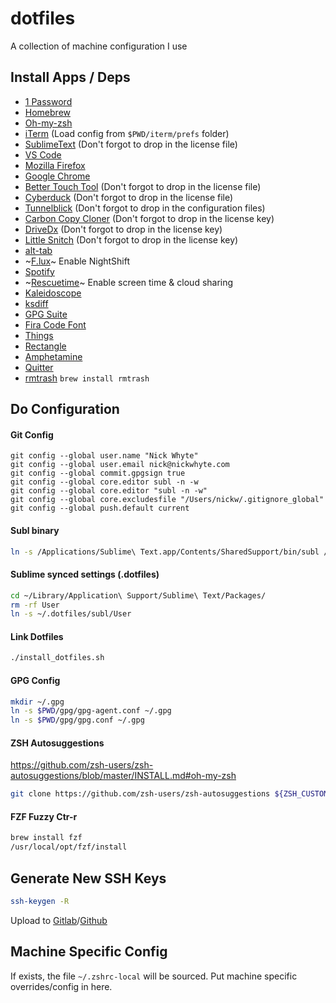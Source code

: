 # dotfiles
A collection of machine configuration I use

## Install Apps / Deps
 - [1 Password](https://agilebits.com/downloads)
 - [Homebrew](https://brew.sh/)
 - [Oh-my-zsh](https://github.com/robbyrussell/oh-my-zsh#getting-started)
 - [iTerm](https://www.iterm2.com/downloads.html) (Load config from `$PWD/iterm/prefs` folder)
 - [SublimeText](https://www.sublimetext.com/) (Don't forgot to drop in the license file)
 - [VS Code](https://code.visualstudio.com/)
 - [Mozilla Firefox](https://www.mozilla.org/en-US/firefox/new/)
 - [Google Chrome](https://www.google.com.au/chrome/browser/desktop/)
 - [Better Touch Tool](https://folivora.ai/downloads) (Don't forgot to drop in the license file)
 - [Cyberduck](https://cyberduck.io/?l=en) (Don't forgot to drop in the license file)
 - [Tunnelblick](https://tunnelblick.net/downloads.html) (Don't forgot to drop in the configuration files)
 - [Carbon Copy Cloner](https://bombich.com/download) (Don't forgot to drop in the license key)
 - [DriveDx](http://binaryfruit.com/download/drivedx/mac/1?ref=LicenseEmail) (Don't forgot to drop in the license key)
 - [Little Snitch](https://www.obdev.at/products/littlesnitch/download.html) (Don't forgot to drop in the license key)
 - [alt-tab](https://alt-tab-macos.netlify.app/)
 - ~[F.lux](https://justgetflux.com/)~ Enable NightShift
 - [Spotify](https://www.spotify.com/au/download/mac/)
 - ~[Rescuetime](https://www.rescuetime.com/download)~ Enable screen time & cloud sharing
 - [Kaleidoscope](https://itunes.apple.com/au/app/kaleidoscope/id587512244?mt=12)
 - [ksdiff](http://www.kaleidoscopeapp.com/ksdiff2)
 - [GPG Suite](https://gpgtools.org/)
 - [Fira Code Font](https://github.com/tonsky/FiraCode)
 - [Things](https://itunes.apple.com/au/app/things-3/id904280696?mt=12)
 - [Rectangle](https://rectangleapp.com/)
 - [Amphetamine](https://itunes.apple.com/au/app/amphetamine/id937984704?mt=12)
 - [Quitter](https://marco.org/apps)
 - [rmtrash](https://github.com/PhrozenByte/rmtrash) `brew install rmtrash`

## Do Configuration

#### Git Config

```
git config --global user.name "Nick Whyte"
git config --global user.email nick@nickwhyte.com
git config --global commit.gpgsign true
git config --global core.editor subl -n -w
git config --global core.editor "subl -n -w"
git config --global core.excludesfile "/Users/nickw/.gitignore_global"
git config --global push.default current
```

#### Subl binary
```sh
ln -s /Applications/Sublime\ Text.app/Contents/SharedSupport/bin/subl /usr/local/bin/subl
```

#### Sublime synced settings (.dotfiles)
```sh
cd ~/Library/Application\ Support/Sublime\ Text/Packages/
rm -rf User
ln -s ~/.dotfiles/subl/User
```

#### Link Dotfiles
```sh
./install_dotfiles.sh
```

#### GPG Config
```sh
mkdir ~/.gpg
ln -s $PWD/gpg/gpg-agent.conf ~/.gpg
ln -s $PWD/gpg/gpg.conf ~/.gpg
```

#### ZSH Autosuggestions

https://github.com/zsh-users/zsh-autosuggestions/blob/master/INSTALL.md#oh-my-zsh

```sh
git clone https://github.com/zsh-users/zsh-autosuggestions ${ZSH_CUSTOM:-~/.oh-my-zsh/custom}/plugins/zsh-autosuggestions
```

#### FZF Fuzzy Ctr-r
```sh
brew install fzf
/usr/local/opt/fzf/install
```

## Generate New SSH Keys
```sh
ssh-keygen -R
```

Upload to [Gitlab](https://gitlab.com/profile/keys)/[Github](https://github.com/settings/keys)

## Machine Specific Config

If exists, the file `~/.zshrc-local` will be sourced. Put machine specific overrides/config in here.
